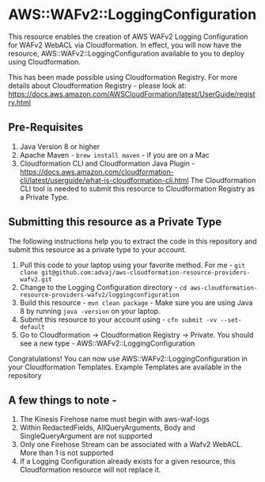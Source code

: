 # AWS::WAFv2::LoggingConfiguration
This resource enables the creation of AWS WAFv2 Logging Configuration for WAFv2 WebACL via Cloudformation. In effect, you will now have the resource, AWS::WAFv2::LoggingConfiguration available to you to deploy using Cloudformation.

This has been made possible using Cloudformation Registry. For more details about Cloudformation Registry - please look at: https://docs.aws.amazon.com/AWSCloudFormation/latest/UserGuide/registry.html

## Pre-Requisites

1. Java Version 8 or higher
2. Apache Maven - `brew install maven` - if you are on a Mac
3. Cloudformation CLI and Cloudformation Java Plugin - https://docs.aws.amazon.com/cloudformation-cli/latest/userguide/what-is-cloudformation-cli.html
The Cloudformation CLI tool is needed to submit this resource to Cloudformation Registry as a Private Type.

## Submitting this resource as a Private Type

The following instructions help you to extract the code in this repository and submit this resource as a private type to your account.

1. Pull this code to your laptop using your favorite method. For me - `git clone git@github.com:advaj/aws-cloudformation-resource-providers-wafv2.git`
2. Change to the Logging Configuration directory - `cd aws-cloudformation-resource-providers-wafv2/loggingconfiguration`
3. Build this resource - `mvn clean package` - Make sure you are using Java 8 by running `java -version` on your laptop.
4. Submit this resource to your account using - `cfn submit -vv --set-default`
5. Go to Cloudformation -> Cloudformation Registry -> Private. You should see a new type - AWS::WAFv2::LoggingConfiguration

Congratulations! You can now use AWS::WAFv2::LoggingConfiguration in your Cloudformation Templates. Example Templates are available in the repository

## A few things to note -
1. The Kinesis Firehose name must begin with aws-waf-logs
2. Within RedactedFields, AllQueryArguments, Body and SingleQueryArgument are not supported
3. Only one Firehose Stream can be associated with a Wafv2 WebACL. More than 1 is not supported
4. If a Logging Configuration already exists for a given resource, this Cloudformation resource will not replace it.

